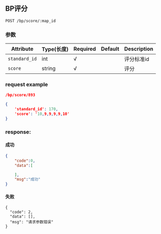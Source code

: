 ## BP评分

```
POST /bp/score/:map_id
```
### 参数
| Attribute | Type(长度) | Required | Default | Description |
| ---------- | --- | -------- | ---- | ----------- |
| `standard_id` | int | √ | |评分标准id|
| `score` | string | √ | |评分|

### request example
```json
/bp/score/893

{
    'standard_id': 170,
    'score': '10,9,9,9,9,10'
}
```

### response:
#### 成功
```json
{
    "code":0,
    "data":[

    ],
    "msg":"成功"
}
```
#### 失败
```
{
  "code": 2,
  "data": [],
  "msg": "请求参数错误"
}
```
